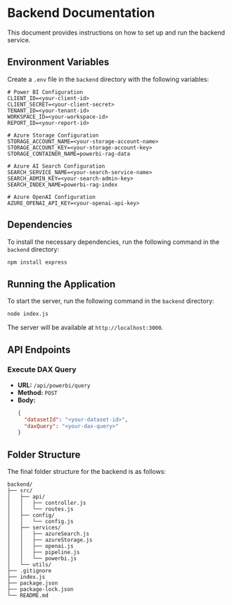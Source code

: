 # Backend Documentation

This document provides instructions on how to set up and run the backend service.

## Environment Variables

Create a `.env` file in the `backend` directory with the following variables:

```
# Power BI Configuration
CLIENT_ID=<your-client-id>
CLIENT_SECRET=<your-client-secret>
TENANT_ID=<your-tenant-id>
WORKSPACE_ID=<your-workspace-id>
REPORT_ID=<your-report-id>

# Azure Storage Configuration
STORAGE_ACCOUNT_NAME=<your-storage-account-name>
STORAGE_ACCOUNT_KEY=<your-storage-account-key>
STORAGE_CONTAINER_NAME=powerbi-rag-data

# Azure AI Search Configuration
SEARCH_SERVICE_NAME=<your-search-service-name>
SEARCH_ADMIN_KEY=<your-search-admin-key>
SEARCH_INDEX_NAME=powerbi-rag-index

# Azure OpenAI Configuration
AZURE_OPENAI_API_KEY=<your-openai-api-key>
```

## Dependencies

To install the necessary dependencies, run the following command in the `backend` directory:

```bash
npm install express
```

## Running the Application

To start the server, run the following command in the `backend` directory:

```bash
node index.js
```

The server will be available at `http://localhost:3000`.

## API Endpoints

### Execute DAX Query

* **URL:** `/api/powerbi/query`
* **Method:** `POST`
* **Body:**
  ```json
  {
    "datasetId": "<your-dataset-id>",
    "daxQuery": "<your-dax-query>"
  }
  ```

## Folder Structure

The final folder structure for the backend is as follows:

```
backend/
├── src/
│   ├── api/
│   │   ├── controller.js
│   │   └── routes.js
│   ├── config/
│   │   └── config.js
│   ├── services/
│   │   ├── azureSearch.js
│   │   ├── azureStorage.js
│   │   ├── openai.js
│   │   ├── pipeline.js
│   │   └── powerbi.js
│   └── utils/
├── .gitignore
├── index.js
├── package.json
├── package-lock.json
└── README.md
```
